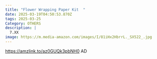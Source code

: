 ```yaml
---
title: "Flower Wrapping Paper Kit  "
date: 2025-03-19T04:50:53.870Z
tags: 2025-03-25
Category: OTHERS
description: |
  7.XX
image: https://m.media-amazon.com/images/I/81iHx2HbrrL._SX522_.jpg
---
```

https://amzlink.to/az0GUQk3pbNH0    AD
